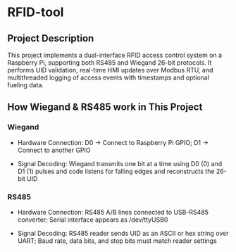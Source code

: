 # RFID-tool

## Project Description
This project implements a dual-interface RFID access control system on a Raspberry Pi, supporting both RS485 and Wiegand 26-bit protocols. It performs UID validation, real-time HMI updates over Modbus RTU, and multithreaded logging of access events with timestamps and optional fueling data.

## How Wiegand & RS485 work in This Project

### Wiegand

- Hardware Connection: D0 → Connect to Raspberry Pi GPIO; D1 → Connect to another GPIO

- Signal Decoding: Wiegand transmits one bit at a time using D0 (0) and D1 (1) pulses and code listens for falling edges and reconstructs the 26-bit UID

### RS485

- Hardware Connection: RS485 A/B lines connected to USB-RS485 converter; Serial interface appears as /dev/ttyUSB0

- Signal Decoding: RS485 reader sends UID as an ASCII or hex string over UART; Baud rate, data bits, and stop bits must match reader settings